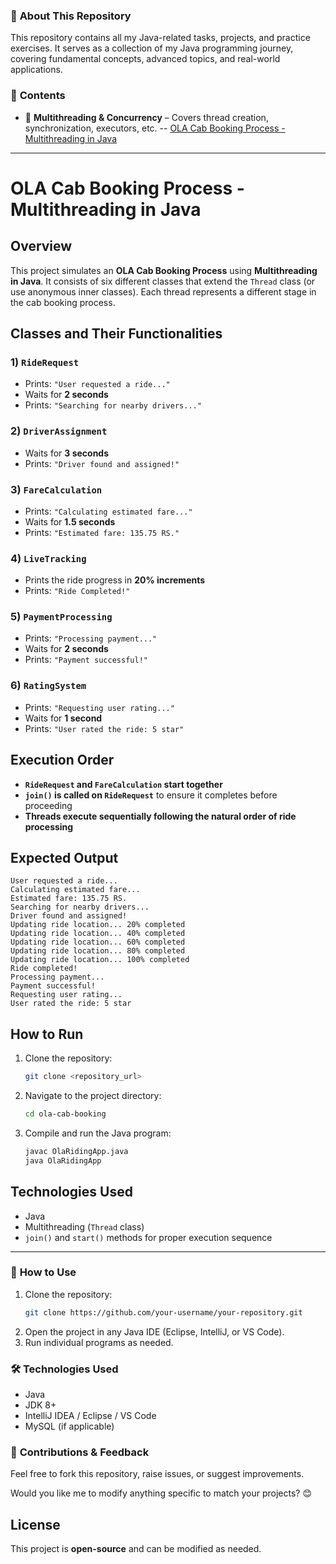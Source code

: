 ### 📌 **About This Repository**  
This repository contains all my Java-related tasks, projects, and practice exercises. It serves as a collection of my Java programming journey, covering fundamental concepts, advanced topics, and real-world applications.  

### 📂 **Contents**  
<!-- 🔹 **Basic Java Programs** – Covers variables, loops, conditionals, arrays, etc.  
- 🔹 **Object-Oriented Programming (OOP)** – Covers classes, objects, inheritance, polymorphism, encapsulation, and abstraction.  
- 🔹 **Data Structures & Algorithms (DSA)** – Covers linked lists, stacks, queues, trees, sorting, searching, etc.-->
- 🔹 **Multithreading & Concurrency** – Covers thread creation, synchronization, executors, etc.
   -- [OLA Cab Booking Process - Multithreading in Java](#ola-cab-booking-process---multithreading-in-java)   
<!-- 🔹 **File Handling** – Reading/writing files, serialization, etc.  
- 🔹 **Database Connectivity (JDBC)** – Connecting Java applications with databases.  
- 🔹 **Mini & Major Projects** – Java applications solving real-world problems.--->  

---------------------------------------------------------------------------
# OLA Cab Booking Process - Multithreading in Java

## Overview
This project simulates an **OLA Cab Booking Process** using **Multithreading in Java**. It consists of six different classes that extend the `Thread` class (or use anonymous inner classes). Each thread represents a different stage in the cab booking process.

## Classes and Their Functionalities

### 1) `RideRequest`
- Prints: `"User requested a ride..."`
- Waits for **2 seconds**
- Prints: `"Searching for nearby drivers..."`

### 2) `DriverAssignment`
- Waits for **3 seconds**
- Prints: `"Driver found and assigned!"`

### 3) `FareCalculation`
- Prints: `"Calculating estimated fare..."`
- Waits for **1.5 seconds**
- Prints: `"Estimated fare: 135.75 RS."`

### 4) `LiveTracking`
- Prints the ride progress in **20% increments**
- Prints: `"Ride Completed!"`

### 5) `PaymentProcessing`
- Prints: `"Processing payment..."`
- Waits for **2 seconds**
- Prints: `"Payment successful!"`

### 6) `RatingSystem`
- Prints: `"Requesting user rating..."`
- Waits for **1 second**
- Prints: `"User rated the ride: 5 star"`

## Execution Order
- **`RideRequest` and `FareCalculation` start together**
- **`join()` is called on `RideRequest`** to ensure it completes before proceeding
- **Threads execute sequentially following the natural order of ride processing**

## Expected Output
```
User requested a ride...
Calculating estimated fare...
Estimated fare: 135.75 RS.
Searching for nearby drivers...
Driver found and assigned!
Updating ride location... 20% completed
Updating ride location... 40% completed
Updating ride location... 60% completed
Updating ride location... 80% completed
Updating ride location... 100% completed
Ride completed!
Processing payment...
Payment successful!
Requesting user rating...
User rated the ride: 5 star
```

## How to Run
1. Clone the repository:
   ```sh
   git clone <repository_url>
   ```
2. Navigate to the project directory:
   ```sh
   cd ola-cab-booking
   ```
3. Compile and run the Java program:
   ```sh
   javac OlaRidingApp.java
   java OlaRidingApp
   ```

## Technologies Used
- Java
- Multithreading (`Thread` class)
- `join()` and `start()` methods for proper execution sequence
---------------------------------------------------------------------------------------------------
### 🚀 **How to Use**  
1. Clone the repository:  
   ```bash
   git clone https://github.com/your-username/your-repository.git
   ```  
2. Open the project in any Java IDE (Eclipse, IntelliJ, or VS Code).  
3. Run individual programs as needed.  

### 🛠 **Technologies Used**  
- Java  
- JDK 8+  
- IntelliJ IDEA / Eclipse / VS Code  
- MySQL (if applicable)  

### 📩 **Contributions & Feedback**  
Feel free to fork this repository, raise issues, or suggest improvements.  

Would you like me to modify anything specific to match your projects? 😊

## License
This project is **open-source** and can be modified as needed.




